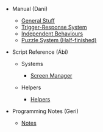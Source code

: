 - Manual (Dani)

  - [General Stuff](general.md)
  - [Trigger-Response System](trigger-response.md)
  - [Independent Behaviours](behaviours.md)
  - [Puzzle System (Half-finished)](puzzle-system.md)

- Script Reference (Ábi)

  - Systems
    - [Screen Manager](screen-manager.md)

  - Helpers
    - [Helpers](helpers.md)

- Programming Notes (Geri)

  - [Notes](programming-notes.md)
